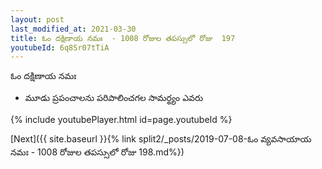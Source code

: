 ```yaml
---
layout: post
last_modified_at: 2021-03-30
title: ఓం దక్షిణాయ నమః  - 1008 రోజుల తపస్సులో రోజు  197
youtubeId: 6q8Sr07tTiA
---
```

 
 
 ఓం దక్షిణాయ నమః  
 
 -  మూడు ప్రపంచాలను పరిపాలించగల సామర్థ్యం ఎవరు 
 
  
 
  
 
 
 
 
 
 


{% include youtubePlayer.html id=page.youtubeId %}
 
[Next]({{ site.baseurl }}{% link  split2/_posts/2019-07-08-ఓం వ్యవసాయాయ నమః  - 1008 రోజుల తపస్సులో రోజు  198.md%})
 
